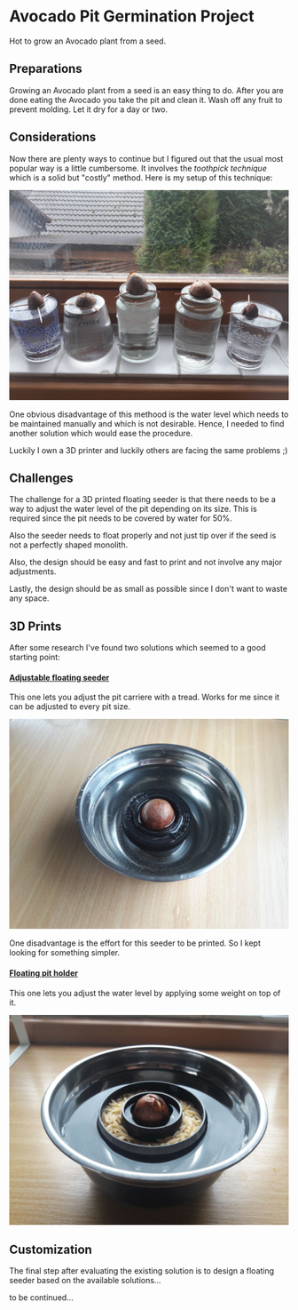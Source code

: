 # Avocado Pit Germination Project

Hot to grow an Avocado plant from a seed.

## Preparations
Growing an Avocado plant from a seed is an easy thing to do. After you are done eating the Avocado you take the pit and clean it. Wash off any fruit to prevent molding. Let it dry for a day or two. 

## Considerations
Now there are plenty ways to continue but I figured out that the usual most popular way is a little cumbersome. It involves the _toothpick technique_ which is a solid but "costly" method. Here is my setup of this technique:

![](2.jpg "Toothpick method")

One obvious disadvantage of this methood is the water level which needs to be maintained manually and which is not desirable. Hence, I needed to find another solution which would ease the procedure.

Luckily I own a 3D printer and luckily others are facing the same problems ;)

## Challenges
The challenge for a 3D printed floating seeder is that there needs to be a way to adjust the water level of the pit depending on its size. This is required since the pit needs to be covered by water for 50%. 

Also the seeder needs to float properly and not just tip over if the seed is not a perfectly shaped monolith.

Also, the design should be easy and fast to print and not involve any major adjustments.

Lastly, the design should be as small as possible since I don't want to waste any space.

## 3D Prints
After some research I've found two solutions which seemed to a good starting point:

#### [Adjustable floating seeder](https://www.myminifactory.com/object/3d-print-adjustable-avocado-seeder-25210)

This one lets you adjust the pit carriere with a tread. Works for me since it can be adjusted to every pit size.

![](1.jpg "Toothpick method")

One disadvantage is the effort for this seeder to be printed. So I kept looking for something simpler.

#### [Floating pit holder](https://www.thingiverse.com/thing:42486)

This one lets you adjust the water level by applying some weight on top of it.

![](4.jpg)

## Customization
The final step after evaluating the existing solution is to design a floating seeder based on the available solutions...

to be continued...